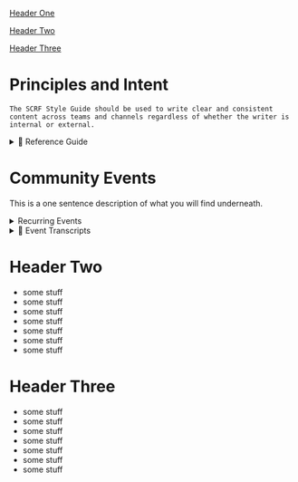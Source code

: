 [Header One](https://github.com/scrf-test/Directory/blob/main/test-toc.md#header-one)

[Header Two](https://github.com/scrf-test/Directory/blob/main/test-toc.md#header-two)

[Header Three](https://github.com/scrf-test/Directory/blob/main/test-toc.md#header-three)

# Principles and Intent
```The SCRF Style Guide should be used to write clear and consistent content across teams and channels regardless of whether the writer is internal or external. ```

<details>  
  <summary>📖 Reference Guide</summary> 

Please use this as a reference guide when writing for `SCRF`. With every piece of content, aim to:
 
**Educate** Give readers the exact information they need to know while breaking down concepts into the simplest terms possible. The writer is considered to be the expert educating the reader who may not have access to the same background information.

**Provide Value** The writer should understand the topic and use simple words and sentences. Before writing, ask: What purpose does this serve? Who is going to read it? What do they need to know?

**Be Open and Respectful** Treat readers with the respect they deserve. Remember they are busy, coming from everywhere, and with varied backgrounds. At SCRF, we want to inform while being considerate, impartial, and inclusive.
</details>


# Community Events
This is a one sentence description of what you will find underneath.
<details>  
  <summary>Recurring Events</summary> 

  
  **Weekly Community Calls**
  This is something about the community calls.
  [Learn More](https://github.com/smartcontractresearchforum/docs/blob/main/en/content_community_calls.md)
  
  **Reading Group**
  
</details>

<details>  
  <summary>🎯 Event Transcripts</summary> 

  - Central Bank Digital Currency (CBDC) Panel Transcript
  - Governance Implementation Panel Transcript
  - Governance Theory Panel Transcript
  - Identity and Reputation Panel Transcript
  - Privacy and SNARKS Panel Transcript

</details>

# Header Two
- some stuff
- some stuff
- some stuff
- some stuff
- some stuff
- some stuff
- some stuff

# Header Three
- some stuff
- some stuff
- some stuff
- some stuff
- some stuff
- some stuff
- some stuff
